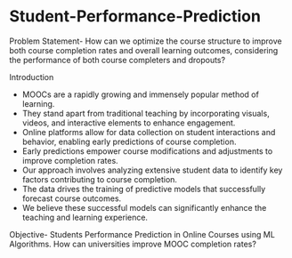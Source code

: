 # Student-Performance-Prediction
Problem Statement- How can we optimize the course structure to improve both course completion rates and overall learning outcomes, considering the performance of both course completers and dropouts?

Introduction
- MOOCs are a rapidly growing and immensely popular method of learning.
- They stand apart from traditional teaching by incorporating visuals, videos, and interactive elements to enhance engagement.
- Online platforms allow for data collection on student interactions and behavior, enabling early predictions of course completion.
- Early predictions empower course modifications and adjustments to improve completion rates.
- Our approach involves analyzing extensive student data to identify key factors contributing to course completion.
- The data drives the training of predictive models that successfully forecast course outcomes.
- We believe these successful models can significantly enhance the teaching and learning experience.

Objective- Students Performance Prediction in Online Courses using ML Algorithms. How can universities improve MOOC completion rates? 




